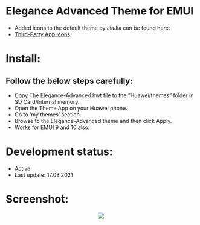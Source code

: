 # Elegance Advanced Theme for EMUI
 - Added icons to the default theme by JiaJia can be found here:
 - <a href="https://github.com/MyCodeIsntWorking/HUAWEI_Theme-Elegance/tree/master/icons">Third-Party App Icons</a>

# Install:
## Follow the below steps carefully:
 - Copy The Elegance-Advanced.hwt file to the “Huawei/themes” folder in SD Card/Internal memory.
 - Open the Theme App on your Huawei phone.
 - Go to ‘my themes’ section.
 - Browse to the Elegance-Advanced theme and then click Apply.
 - Works for EMUI 9 and 10 also.

# Development status:
 - Active
 - Last update: 17.08.2021

# Screenshot:
<p align="center">
<image src="https://raw.githubusercontent.com/MyCodeIsntWorking/HUAWEI_Theme-Elegance/master/preview/Elegance-EMUI-Theme.png"><br><br>
</p>
